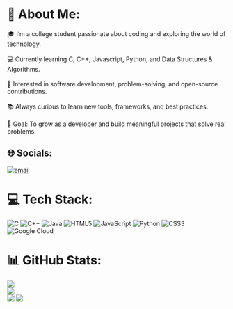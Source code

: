 # 💫 About Me:
🎓 I’m a college student passionate about coding and exploring the world of technology.<br><br>💻 Currently learning C, C++, Javascript, Python, and Data Structures & Algorithms.<br><br>🚀 Interested in software development, problem-solving, and open-source contributions.<br><br>📚 Always curious to learn new tools, frameworks, and best practices.<br><br>🎯 Goal: To grow as a developer and build meaningful projects that solve real problems.


## 🌐 Socials:
[![email](https://img.shields.io/badge/Email-D14836?logo=gmail&logoColor=white)](mailto:mayankbrawler@gmail.com) 

# 💻 Tech Stack:
![C](https://img.shields.io/badge/c-%2300599C.svg?style=plastic&logo=c&logoColor=white) ![C++](https://img.shields.io/badge/c++-%2300599C.svg?style=plastic&logo=c%2B%2B&logoColor=white) ![Java](https://img.shields.io/badge/java-%23ED8B00.svg?style=plastic&logo=openjdk&logoColor=white) ![HTML5](https://img.shields.io/badge/html5-%23E34F26.svg?style=plastic&logo=html5&logoColor=white) ![JavaScript](https://img.shields.io/badge/javascript-%23323330.svg?style=plastic&logo=javascript&logoColor=%23F7DF1E) ![Python](https://img.shields.io/badge/python-3670A0?style=plastic&logo=python&logoColor=ffdd54) ![CSS3](https://img.shields.io/badge/css3-%231572B6.svg?style=plastic&logo=css3&logoColor=white) ![Google Cloud](https://img.shields.io/badge/GoogleCloud-%234285F4.svg?style=plastic&logo=google-cloud&logoColor=white)


# 📊 GitHub Stats:

![](https://github-readme-stats.vercel.app/api?username=Mayank-Singh-X1&show_icons=true&bg_color=30,0f0c29,302b63,24243e&title_color=00f7ff&text_color=ffffff&include_all_commits=true&count_private=false&hide_border=false)<br/>
![](https://nirzak-streak-stats.vercel.app/?user=Mayank-Singh-X1&background=30,0f0c29,302b63,24243e&ring=00f7ff&fire=00f7ff&currStreakLabel=00f7ff&sideLabels=ffffff&dates=ffffff&stroke=000000&hide_border=false)<br/>
![](https://github-readme-stats.vercel.app/api/top-langs/?username=Mayank-Singh-X1&bg_color=30,0f0c29,302b63,24243e&title_color=00f7ff&text_color=ffffff&layout=compact&hide_border=false&count_private=false)
[![](https://visitcount.itsvg.in/api?id=Mayank-Singh-X1&icon=0&color=1)](https://visitcount.itsvg.in)
